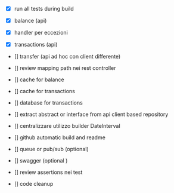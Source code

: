 * [x] run all tests during build 

* [X] balance (api)
* [x] handler per eccezioni
* [x] transactions (api)
* [] transfer (api ad hoc con client differente)

* [] review mapping path nei rest controller

* [] cache for balance
* [] cache for transactions
* [] database for transactions

* [] extract abstract or interface from api client based repository
* [] centralizzare utilizzo builder DateInterval

* [] github automatic build and readme
* [] queue or pub/sub (optional)
* [] swagger (optional )

* [] review assertions nei test 
* [] code cleanup